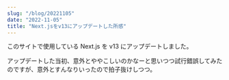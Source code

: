 ```yaml
---
slug: "/blog/20221105"
date: "2022-11-05"
title: "Next.jsをv13にアップデートした所感"
---
```


このサイトで使用している Next.js を v13 にアップデートしました。

アップデートした当初、意外とややこしいのかなーと思いつつ試行錯誤してみたのですが、意外とすんなりいったので拍子抜けしつつ。
